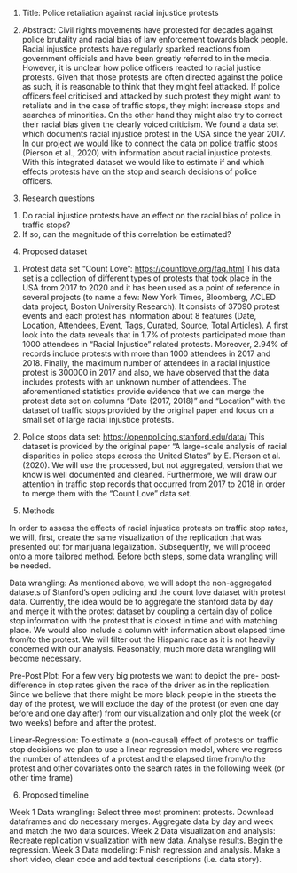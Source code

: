 1. Title: Police retaliation against racial injustice protests


2. Abstract:
Civil rights movements have protested for decades against police brutality and racial bias of law enforcement towards black people. 
Racial injustice protests have regularly sparked reactions from government officials and have been greatly referred to in the media. 
However, it is unclear how police officers reacted to racial justice protests. Given that those protests are often directed against 
the police as such, it is reasonable to think that they might feel attacked. If police officers feel criticised and attacked by such 
protest they might want to retaliate and in the case of traffic stops, they might increase stops and searches of minorities. On the 
other hand they might also try to correct their racial bias given the clearly voiced criticism. We found a data set which documents 
racial injustice protest in the USA since the year 2017. In our project we would like to connect the data on police traffic stops 
(Pierson et al., 2020) with information about racial injustice protests.  With this integrated dataset we would like to estimate if 
and which effects protests have on the stop and search decisions of police officers. 


3. Research questions
  1) Do racial injustice protests have an effect on the racial bias of police in traffic stops?
  2) If so, can the magnitude of this correlation be estimated? 


4. Proposed dataset
  1) Protest data set “Count Love”: https://countlove.org/faq.html
     This data set is a collection of different types of protests that took place in the USA from 2017 to 2020 and it has been used as
     a point of reference in several projects (to name a few: New York Times, Bloomberg, ACLED data project, Boston University Research).
     It consists of 37090 protest events and each protest has information about 8 features (Date, Location, Attendees, Event, Tags, Curated,
     Source, Total Articles). A first look into the data reveals that in 1.7% of protests participated more than 1000 attendees in “Racial 
     Injustice” related protests. Moreover, 2.94% of records include protests with more than 1000 attendees in 2017 and 2018. Finally, the 
     maximum number of attendees in a racial injustice protest is 300000 in 2017 and also, we have observed that the data includes protests
     with an unknown number of attendees. The aforementioned statistics provide evidence that we can merge the protest data set on columns 
     “Date {2017, 2018}” and “Location” with the dataset of traffic stops provided by the original paper and focus on a small set of large 
     racial injustice protests.
     
2) Police stops data set: https://openpolicing.stanford.edu/data/
   This dataset is provided by the original paper “A large-scale analysis of racial disparities in police stops across the United States”
   by E. Pierson et al. (2020). We will use the processed, but not aggregated, version that we know is well documented and cleaned. 
   Furthermore, we will draw our attention in traffic stop records that occurred from 2017 to 2018 in order to merge them with the “Count
   Love” data set.

5. Methods

In order to assess the effects of racial injustice protests on traffic stop rates, we will, first, create the same visualization of the 
replication that was presented out for marijuana legalization. Subsequently, we will proceed onto a more tailored method. Before both steps,
some data wrangling will be needed.

Data wrangling: As mentioned above, we will adopt the non-aggregated datasets of Stanford’s open policing and the count love dataset with
protest data. Currently, the idea would be to aggregate the stanford data by day and merge it with the protest dataset by coupling a 
certain day of police stop information with the protest that is closest in time and with matching place. We would also include a column
with information about elapsed time from/to the protest. We will filter out the Hispanic race as it is not heavily concerned with our analysis.
Reasonably, much more data wrangling will become necessary.

Pre-Post Plot: For a few very big protests we want to depict the pre- post- difference in stop rates given the race of the driver as in 
the replication. Since we believe that there might be more black people in the streets the day of the protest, we will exclude the day 
of the protest (or even one day before and one day after) from our visualization and only plot the week (or two weeks) before and after
the protest. 

Linear-Regression: To estimate a (non-causal) effect of protests on traffic stop decisions we plan to use a linear regression model,
where we regress the number of attendees of a protest and the elapsed time from/to the protest and other covariates onto the search 
rates in the following week (or other time frame)

6. Proposed timeline

Week 1 Data wrangling: Select three most prominent protests. Download dataframes and do necessary merges. Aggregate data by day and 
week and match the two data sources.
Week 2 Data visualization and analysis: Recreate replication visualization with new data. Analyse results. Begin the regression.
Week 3 Data modeling: Finish regression and analysis. Make a short video, clean code and add textual descriptions (i.e. data story).
